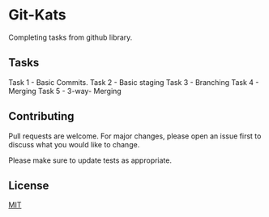 # Git-Kats

Completing tasks from github library.
## Tasks
Task 1 - Basic Commits. 
Task 2 - Basic staging
Task 3 - Branching
Task 4 - Merging
Task 5 - 3-way- Merging


## Contributing

Pull requests are welcome. For major changes, please open an issue first
to discuss what you would like to change.

Please make sure to update tests as appropriate.

## License

[MIT](https://choosealicense.com/licenses/mit/)
